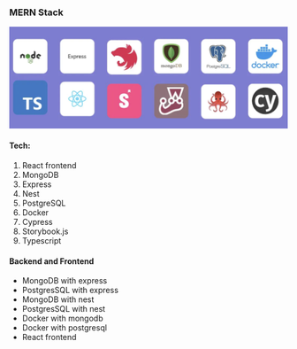 ### MERN Stack
![alt MERN Stack](https://github.com/gech4me/mern-stack/blob/main/stack.png)
#### Tech:
1. React frontend
2. MongoDB
3. Express
4. Nest
5. PostgreSQL
6. Docker
7. Cypress
8. Storybook.js
9. Typescript

#### Backend and Frontend
- MongoDB with express
- PostgresSQL with express
- MongoDB with nest
- PostgresSQL with nest
- Docker with mongodb
- Docker with postgresql
- React frontend